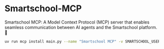 # Smartschool-MCP
Smartschool MCP: A Model Context Protocol (MCP) server that enables seamless communication between AI agents and the Smartschool platform. 🧠

```bash
uv run mcp install main.py --name "Smartschool MCP" -v SMARTSCHOOL_USERNAME="your_username" -v SMARTSCHOOL_PASSWORD="your_password" -v SMARTSCHOOL_MAIN_URL="your-school.smartschool.be" -v SMARTSCHOOL_MFA="YYYY-MM-DD"
```